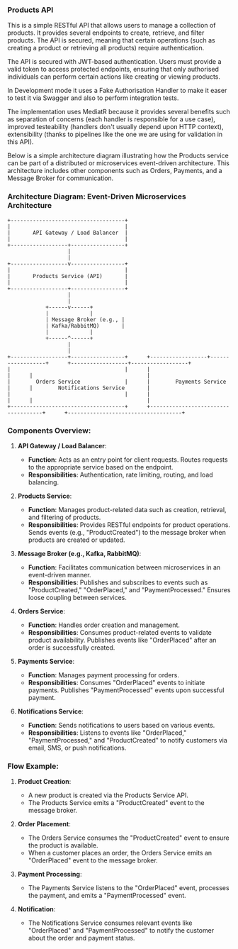 ### **Products API**
This is a simple RESTful API that allows users to manage a collection of products. It provides several endpoints to create, retrieve, and filter products. The API is secured, meaning that certain operations (such as creating a product or retrieving all products) require authentication.

The API is secured with JWT-based authentication. Users must provide a valid token to access protected endpoints, ensuring that only authorised individuals can perform certain actions like creating or viewing products.

In Development mode it uses a Fake Authorisation Handler to make it easer to test it via Swagger and also to perform integration tests.

The implementation uses MediatR because it provides several benefits such as separation of concerns (each handler is responsible for a use case), improved testeability (handlers don't usually depend upon HTTP context), extensibility (thanks to pipelines like the one we are using for validation in this API).

Below is a simple architecture diagram illustrating how the Products service can be part of a distributed or microservices event-driven architecture. This architecture includes other components such as Orders, Payments, and a Message Broker for communication.

### **Architecture Diagram: Event-Driven Microservices Architecture**

```plaintext
+------------------------------------+
|                                    |
|       API Gateway / Load Balancer  |
|                                    |
+------------------+-----------------+
                   |
                   |
+------------------v-----------------+
|                                    |
|       Products Service (API)       |
|                                    |
+------------------+-----------------+
                   |
                   |
            +------v------+
            |             |
            | Message Broker (e.g., |
            | Kafka/RabbitMQ)       |
            |             |
            +------^------+
                   |
                   |
+------------------+-----------------+      +------------------+------------------+      +------------------+------------------+
|                                    |      |                                    |      |                                    |
|        Orders Service              |      |        Payments Service            |      |        Notifications Service       |
|                                    |      |                                    |      |                                    |
+------------------------------------+      +------------------------------------+      +------------------------------------+

```

### **Components Overview:**

1. **API Gateway / Load Balancer**:
   - **Function**: Acts as an entry point for client requests. Routes requests to the appropriate service based on the endpoint.
   - **Responsibilities**: Authentication, rate limiting, routing, and load balancing.

2. **Products Service**:
   - **Function**: Manages product-related data such as creation, retrieval, and filtering of products.
   - **Responsibilities**: Provides RESTful endpoints for product operations. Sends events (e.g., "ProductCreated") to the message broker when products are created or updated.

3. **Message Broker (e.g., Kafka, RabbitMQ)**:
   - **Function**: Facilitates communication between microservices in an event-driven manner.
   - **Responsibilities**: Publishes and subscribes to events such as "ProductCreated," "OrderPlaced," and "PaymentProcessed." Ensures loose coupling between services.

4. **Orders Service**:
   - **Function**: Handles order creation and management.
   - **Responsibilities**: Consumes product-related events to validate product availability. Publishes events like "OrderPlaced" after an order is successfully created.

5. **Payments Service**:
   - **Function**: Manages payment processing for orders.
   - **Responsibilities**: Consumes "OrderPlaced" events to initiate payments. Publishes "PaymentProcessed" events upon successful payment.

6. **Notifications Service**:
   - **Function**: Sends notifications to users based on various events.
   - **Responsibilities**: Listens to events like "OrderPlaced," "PaymentProcessed," and "ProductCreated" to notify customers via email, SMS, or push notifications.

### **Flow Example:**

1. **Product Creation**:
   - A new product is created via the Products Service API.
   - The Products Service emits a "ProductCreated" event to the message broker.

2. **Order Placement**:
   - The Orders Service consumes the "ProductCreated" event to ensure the product is available.
   - When a customer places an order, the Orders Service emits an "OrderPlaced" event to the message broker.

3. **Payment Processing**:
   - The Payments Service listens to the "OrderPlaced" event, processes the payment, and emits a "PaymentProcessed" event.

4. **Notification**:
   - The Notifications Service consumes relevant events like "OrderPlaced" and "PaymentProcessed" to notify the customer about the order and payment status.
